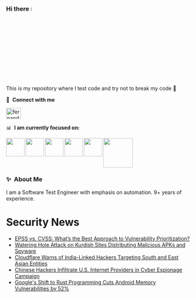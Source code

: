 ### Hi there <a href="https://www.gautamkrishnar.com/"><img src="https://media.giphy.com/media/hvRJCLFzcasrR4ia7z/giphy.gif" width="5%"></a>
This is my repository where I test code and try not to break my code :rofl:

🔗 &nbsp;**Connect with me**
<p align="left">
<a href="https://linkedin.com/in/fernandorlcruz" target="blank"><img align="center" src="https://raw.githubusercontent.com/rahuldkjain/github-profile-readme-generator/master/src/images/icons/Social/linked-in-alt.svg" alt="fernando cruz" height="30" width="40" /></a>
  
📊 &nbsp;**I am currently focused on:**

<img align="left" width='50' height='50' src="https://cdn.jsdelivr.net/gh/devicons/devicon/icons/python/python-original-wordmark.svg" />
<img align="left" width='50' height='50' src="https://cdn.jsdelivr.net/gh/devicons/devicon/icons/csharp/csharp-original.svg" />
<img align="left" width='50' height='50' src="https://cdn.jsdelivr.net/gh/devicons/devicon/icons/jenkins/jenkins-original.svg" />
<img align="left" width='50' height='50' src="https://specflow.org/wp-content/uploads/2021/05/SpecFlow-Icon.png" />
<img align="left" width='50' height='50' src="https://www.svgrepo.com/show/306098/githubactions.svg" />
<img width='80' height='80' src="https://cdn2.vectorstock.com/i/1000x1000/64/81/security-testing-concept-icon-safety-audit-key-vector-29166481.jpg" />
          
          
  
### ✨&nbsp; About Me

I am a Software Test Engineer with emphasis on automation. 9+ years of experience.

# Security News
<!-- BLOG-POST-LIST:START -->
- [EPSS vs. CVSS: What’s the Best Approach to Vulnerability Prioritization?](https://thehackernews.com/2024/09/epss-vs-cvss-whats-best-approach-to.html)
- [Watering Hole Attack on Kurdish Sites Distributing Malicious APKs and Spyware](https://thehackernews.com/2024/09/watering-hole-attack-on-kurdish-sites.html)
- [Cloudflare Warns of India-Linked Hackers Targeting South and East Asian Entities](https://thehackernews.com/2024/09/cloudflare-warns-of-india-linked.html)
- [Chinese Hackers Infiltrate U.S. Internet Providers in Cyber Espionage Campaign](https://thehackernews.com/2024/09/chinese-hackers-infiltrate-us-internet.html)
- [Google&#39;s Shift to Rust Programming Cuts Android Memory Vulnerabilities by 52%](https://thehackernews.com/2024/09/googles-shift-to-rust-programming-cuts.html)
<!-- BLOG-POST-LIST:END -->
